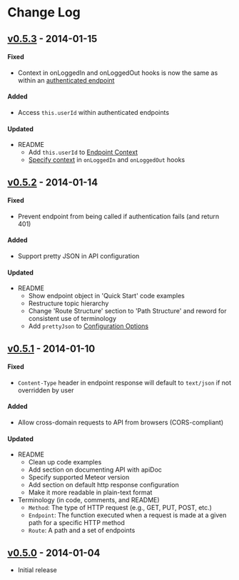 # Change Log

## [v0.5.3] - 2014-01-15

#### Fixed
- Context in onLoggedIn and onLoggedOut hooks is now the same as within an
  [authenticated endpoint][endpoint context]

#### Added
- Access `this.userId` within authenticated endpoints

#### Updated
- README
  - Add `this.userId` to [Endpoint Context]
  - [Specify context][configuration options] in `onLoggedIn` and `onLoggedOut` hooks

## [v0.5.2] - 2014-01-14

#### Fixed
- Prevent endpoint from being called if authentication fails (and return 401)

#### Added
- Support pretty JSON in API configuration

#### Updated
- README
  - Show endpoint object in 'Quick Start' code examples
  - Restructure topic hierarchy
  - Change 'Route Structure' section to 'Path Structure' and reword for consistent use of
    terminology
  - Add `prettyJson` to [Configuration Options]


## [v0.5.1] - 2014-01-10

#### Fixed
- `Content-Type` header in endpoint response will default to `text/json` if not overridden by user

#### Added
- Allow cross-domain requests to API from browsers (CORS-compliant)

#### Updated
- README
  - Clean up code examples
  - Add section on documenting API with apiDoc
  - Specify supported Meteor version
  - Add section on default http response configuration
  - Make it more readable in plain-text format
- Terminology (in code, comments, and README)
  - `Method`: The type of HTTP request (e.g., GET, PUT, POST, etc.)
  - `Endpoint`: The function executed when a request is made at a given path for a specific HTTP method
  - `Route`: A path and a set of endpoints


## [v0.5.0] - 2014-01-04
- Initial release



[v0.5.0]:  https://github.com/krose72205/meteor-restivus/releases/tag/v0.5.0 "Version 0.5.0"
[v0.5.1]:  https://github.com/krose72205/meteor-restivus/releases/tag/v0.5.1 "Version 0.5.1"
[v0.5.2]:  https://github.com/krose72205/meteor-restivus/releases/tag/v0.5.2 "Version 0.5.2"
[v0.5.3]:  https://github.com/krose72205/meteor-restivus/releases/tag/v0.5.3 "Version 0.5.3"

[configuration options]: https://github.com/krose72205/meteor-restivus#configuration-options "Configuration Options"
[endpoint context]: https://github.com/krose72205/meteor-restivus#endpoint-context "Endpoint Context"
